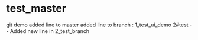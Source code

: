 # test_master
git demo
added line to master
added line to branch : 1_test_ui_demo
2#test -- Added new line in 2_test_branch
